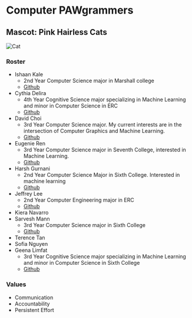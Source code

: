 # Computer PAWgrammers

## Mascot: Pink Hairless Cats

![Cat](cat.heic)

### Roster

- Ishaan Kale
  - 2nd Year Computer Science major in Marshall college
  - [Github](https://github.com/ikale1234/)
- Cythia Delira
  - 4th Year Cognitive Science major specializing in Machine Learning and minor in Computer Science in ERC
  - [Github](https://github.com/cdelira9)
- David Choi
  - 3rd Year Computer Science major. My current interests are in the intersection of Computer Graphics and Machine Learning.
  - [Github](https://github.com/dyc-github)
- Eugenie Ren
  - 3rd Year Computer Science major in Seventh College, interested in Machine Learning.
  - [Github](https://github.com/Azathotha)
- Harsh Gurnani
  - 2nd Year Computer Science Major in Sixth College. Interested in machine learning
  - [Github](https://github.com/HarshGurnani)
- Jeffrey Lee
  - 2nd Year Computer Engineering major in ERC
  - [Github](https://github.com/jxnlee)
- Kiera Navarro
- Sarvesh Mann
  - 3rd Year Computer Science major in Sixth College
  - [Github](https://github.com/sarveshmann)
- Terence Tan
- Sofia Nguyen
- Geena Limfat
  - 3rd Year Cognitive Science major specializing in Machine Learning and minor in Computer Science in Sixth College
  - [Github](https://github.com/geenalimfat)

### Values

- Communication
- Accountability
- Persistent Effort
